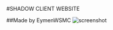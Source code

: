 #SHADOW CLIENT WEBSITE

##Made by EymenWSMC
![screenshot]((https://raw.githubusercontent.com/egglercraftdev/shadoweagler/main/image.png)https://raw.githubusercontent.com/egglercraftdev/shadoweagler/main/image.png)
